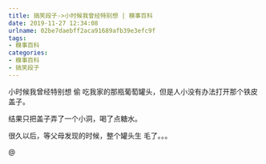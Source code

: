 ```yaml
---
title: 搞笑段子->小时候我曾经特别想 | 糗事百科
date: 2019-11-27 12:34:08
urlname: 02be7daebff2aca91689afb39e3efc9f
tags: 
- 糗事百科
categories:
- 糗事百科
- 搞笑段子
---
```

小时候我曾经特别想 偷 吃我家的那瓶葡萄罐头，但是人小没有办法打开那个铁皮盖子。

结果只把盖子弄了一个小洞，喝了点糖水。

很久以后，等父母发现的时候，整个罐头生 毛了。。。

@


